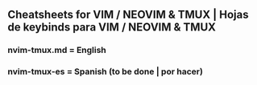 ## Cheatsheets for VIM / NEOVIM & TMUX | Hojas de keybinds para VIM / NEOVIM & TMUX

### nvim-tmux.md = English
### nvim-tmux-es = Spanish (to be done | por hacer)
